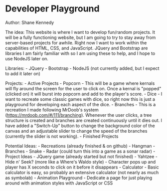 # Developer Playground

Author: Shane Kennedy

The idea:
    This website is where I want to develop fun/random projects. It will be a fully functioning website, but I am going to try to stay away from server-based projects for awhile. Right now I want to work within the capabilities of HTML, CSS, and JavaScript. JQuery and Bootstrap are libraries I am fairly familiar with so I am using these to help, and I hope to use NodeJS later on.
    
Libraries:
    - JQuery
    - Bootstrap
    - NodeJS (not currently added, but I expect to add it later on)
    
Projects:
    - Active Projects
        - Popcorn
            - This will be a game where kernals will fly around the screen for the user to click on. Once a kernal is "popped" (clicked on) it will burst into popcorn and add to the player's score.
        - Dice
            - I want to recreate some classic games with dice, so right now this is just a playground for developing each aspect of the dice.
        - Branches
            - This is a recreation I made following MrDoob's system (https://mrdoob.com/#/111/branching). Whenever the user clicks, a tree structure is created and branches are created continuously until it dies out. I have added a "Switch-Up" button to change the background color of the canvas and an adjustable slider to change the speed of the branches (currently the slider is not working).
    - Finished Projects
    
Potential Ideas:
    - Recreations (already finished & on github)
        - Hangman
        - Branches
        - Snake 
        - Radar (could turn this into a game as a sonar radar)
    - Project Ideas
        - JQuery game (already started but not finished)
        - Yahtzee
        - Hide n' Seek? (more like a Where's Waldo style)
            - Character pops up and player has X seconds to click on it before it disappears
        - Calculator
            - Basic calculator is easy, so probably an extensive calculator (not nearly as much as symbolab)
        - Animation Playground
            - Dedicate a page for just playing around with animation styles with JavaScript or CSS
